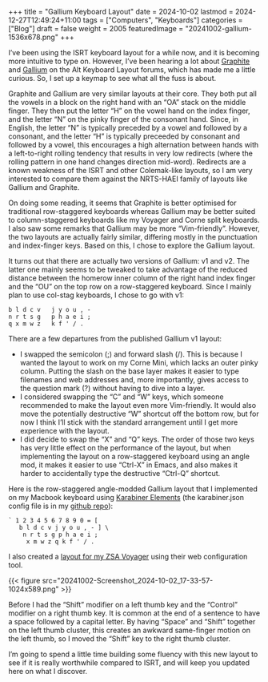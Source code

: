+++
title = "Gallium Keyboard Layout"
date = 2024-10-02
lastmod = 2024-12-27T12:49:24+11:00
tags = ["Computers", "Keyboards"]
categories = ["Blog"]
draft = false
weight = 2005
featuredImage = "20241002-gallium-1536x678.png"
+++

I’ve been using the ISRT keyboard layout for a while now, and it is becoming more intuitive to type on. However, I’ve been hearing a lot about [Graphite](https://github.com/rdavison/graphite-layout) and [Gallium](https://github.com/GalileoBlues/Gallium) on the Alt Keyboard Layout forums, which has made me a little curious. So, I set up a keymap to see what all the fuss is about.

<!--more-->

Graphite and Gallium are very similar layouts at their core. They both put all the vowels in a block on the right hand with an “OA” stack on the middle finger. They then put the letter “H” on the vowel hand on the index finger, and the letter “N” on the pinky finger of the consonant hand. Since, in English, the letter “N” is typically preceded by a vowel and followed by a consonant, and the letter “H” is typically preceeded by consonant and followed by a vowel, this encourages a high alternation between hands with a left-to-right rolling tendency that results in very low redirects (where the rolling pattern in one hand changes direction mid-word). Redirects are a known weakness of the ISRT and other Colemak-like layouts, so I am very interested to compare them against the NRTS-HAEI family of layouts like Gallium and Graphite.

On doing some reading, it seems that Graphite is better optimised for traditional row-staggered keyboards whereas Gallium may be better suited to column-staggered keyboards like my Voyager and Corne split keyboards. I also saw some remarks that Gallium may be more “Vim-friendly”. However, the two layouts are actually fairly similar, differing mostly in the punctuation and index-finger keys. Based on this, I chose to explore the Gallium layout.

It turns out that there are actually two versions of Gallium: v1 and v2. The latter one mainly seems to be tweaked to take advantage of the reduced distance between the homerow inner column of the right hand index finger and the “OU” on the top row on a row-staggered keyboard. Since I mainly plan to use col-stag keyboards, I chose to go with v1:

```text
b l d c v   j y o u , -
n r t s g   p h a e i ;
q x m w z   k f ' / .
```

There are a few departures from the published Gallium v1 layout:

-   I swapped the semicolon (;) and forward slash (/). This is because I wanted the layout to work on my Corne Mini, which lacks an outer pinky column. Putting the slash on the base layer makes it easier to type filenames and web addresses and, more importantly, gives access to the question mark (?) without having to dive into a layer.
-   I considered swapping the “C” and “W” keys, which someone recommended to make the layout even more Vim-friendly. It would also move the potentially destructive “W” shortcut off the bottom row, but for now I think I’ll stick with the standard arrangement until I get more experience with the layout.
-   I did decide to swap the “X” and “Q” keys. The order of those two keys has very little effect on the performance of the layout, but when implementing the layout on a row-staggered keyboard using an angle mod, it makes it easier to use “Ctrl-X” in Emacs, and also makes it harder to accidentally type the destructive “Ctrl-Q” shortcut.

Here is the row-staggered angle-modded Gallium layout that I implemented on my Macbook keyboard using [Karabiner Elements](https://karabiner-elements.pqrs.org/) (the karabiner.json config file is in my [github repo](https://github.com/matt-maguire/kbd_firmware/tree/custom/keyboards/crkbd/vial-kb)):

```text
` 1 2 3 4 5 6 7 8 9 0 = [
   b l d c v j y o u , - ] \
    n r t s g p h a e i ;
     x m w z q k f ' / .
```

I also created a [layout for my ZSA Voyager](https://configure.zsa.io/voyager/layouts/KWgaz/94W5A/0) using their web configuration tool.

{{< figure src="20241002-Screenshot_2024-10-02_17-33-57-1024x589.png" >}}

Before I had the “Shift” modifier on a left thumb key and the “Control” modifier on a right thumb key. It is common at the end of a sentence to have a space followed by a capital letter. By having “Space” and “Shift” together on the left thumb cluster, this creates an awkward same-finger motion on the left thumb, so I moved the “Shift” key to the right thumb cluster.

I’m going to spend a little time building some fluency with this new layout to see if it is really worthwhile compared to ISRT, and will keep you updated here on what I discover.
